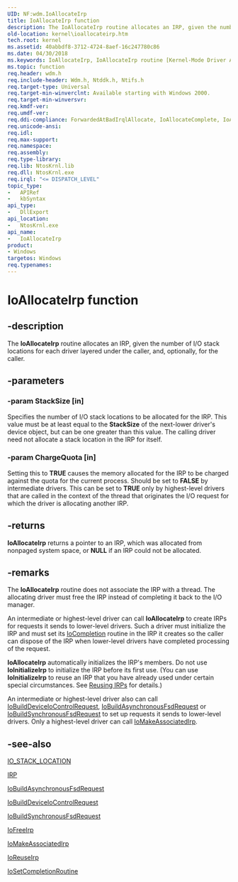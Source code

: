 ```yaml
---
UID: NF:wdm.IoAllocateIrp
title: IoAllocateIrp function
description: The IoAllocateIrp routine allocates an IRP, given the number of I/O stack locations for each driver layered under the caller, and, optionally, for the caller.
old-location: kernel\ioallocateirp.htm
tech.root: kernel
ms.assetid: 40abbdf8-3712-4724-8aef-16c247780c86
ms.date: 04/30/2018
ms.keywords: IoAllocateIrp, IoAllocateIrp routine [Kernel-Mode Driver Architecture], k104_326eb80d-9bc3-4a91-9f33-710f7975808a.xml, kernel.ioallocateirp, wdm/IoAllocateIrp
ms.topic: function
req.header: wdm.h
req.include-header: Wdm.h, Ntddk.h, Ntifs.h
req.target-type: Universal
req.target-min-winverclnt: Available starting with Windows 2000.
req.target-min-winversvr: 
req.kmdf-ver: 
req.umdf-ver: 
req.ddi-compliance: ForwardedAtBadIrqlAllocate, IoAllocateComplete, IoAllocateForward, IoAllocateFree, IoAllocateIrpSignalEventInCompletion, IoAllocateIrpSignalEventInCompletion2, IoAllocateIrpSignalEventInCompletion3, IoAllocateIrpSignalEventInCompletionTimeout, IoReuseIrp, MarkPower, MarkPowerDown, MarkQueryRelations, MarkStartDevice, HwStorPortProhibitedDDIs, IoFreeIrp, SpNoWait, StorPortStartIo
req.unicode-ansi: 
req.idl: 
req.max-support: 
req.namespace: 
req.assembly: 
req.type-library: 
req.lib: NtosKrnl.lib
req.dll: NtosKrnl.exe
req.irql: "<= DISPATCH_LEVEL"
topic_type:
-	APIRef
-	kbSyntax
api_type:
-	DllExport
api_location:
-	NtosKrnl.exe
api_name:
-	IoAllocateIrp
product:
- Windows
targetos: Windows
req.typenames: 
---
```


# IoAllocateIrp function


## -description


The <b>IoAllocateIrp</b> routine allocates an IRP, given the number of I/O stack locations for each driver layered under the caller, and, optionally, for the caller.


## -parameters




### -param StackSize [in]

Specifies the number of I/O stack locations to be allocated for the IRP. This value must be at least equal to the <b>StackSize</b> of the next-lower driver's device object, but can be one greater than this value. The calling driver need not allocate a stack location in the IRP for itself.


### -param ChargeQuota [in]

Setting this to <b>TRUE</b> causes the memory allocated for the IRP to be charged against the quota for the current process. Should be set to <b>FALSE</b> by intermediate drivers. This can be set to <b>TRUE</b> only by highest-level drivers that are called in the context of the thread that originates the I/O request for which the driver is allocating another IRP.


## -returns



<b>IoAllocateIrp</b> returns a pointer to an IRP, which was allocated from nonpaged system space, or <b>NULL</b> if an IRP could not be allocated.




## -remarks



The <b>IoAllocateIrp</b> routine does not associate the IRP with a thread. The allocating driver must free the IRP instead of completing it back to the I/O manager.

An intermediate or highest-level driver can call <b>IoAllocateIrp</b> to create IRPs for requests it sends to lower-level drivers. Such a driver must initialize the IRP and must set its <a href="https://msdn.microsoft.com/library/windows/hardware/ff548354">IoCompletion</a> routine in the IRP it creates so the caller can dispose of the IRP when lower-level drivers have completed processing of the request.

<b>IoAllocateIrp</b> automatically initializes the IRP's members. Do not use <b>IoInitializeIrp</b> to initialize the IRP before its first use. (You can use <b>IoInitializeIrp</b> to reuse an IRP that you have already used under certain special circumstances. See <a href="https://msdn.microsoft.com/library/windows/hardware/ff561107">Reusing IRPs</a> for details.)

An intermediate or highest-level driver also can call <a href="https://msdn.microsoft.com/library/windows/hardware/ff548318">IoBuildDeviceIoControlRequest</a>, <a href="https://msdn.microsoft.com/library/windows/hardware/ff548310">IoBuildAsynchronousFsdRequest</a> or <a href="https://msdn.microsoft.com/library/windows/hardware/ff548330">IoBuildSynchronousFsdRequest</a> to set up requests it sends to lower-level drivers. Only a highest-level driver can call <a href="https://msdn.microsoft.com/library/windows/hardware/ff549397">IoMakeAssociatedIrp</a>. 




## -see-also




<a href="https://msdn.microsoft.com/library/windows/hardware/ff550659">IO_STACK_LOCATION</a>



<a href="https://msdn.microsoft.com/library/windows/hardware/ff550694">IRP</a>



<a href="https://msdn.microsoft.com/library/windows/hardware/ff548310">IoBuildAsynchronousFsdRequest</a>



<a href="https://msdn.microsoft.com/library/windows/hardware/ff548318">IoBuildDeviceIoControlRequest</a>



<a href="https://msdn.microsoft.com/library/windows/hardware/ff548330">IoBuildSynchronousFsdRequest</a>



<a href="https://msdn.microsoft.com/library/windows/hardware/hh454223">IoFreeIrp</a>



<a href="https://msdn.microsoft.com/library/windows/hardware/ff549397">IoMakeAssociatedIrp</a>



<a href="https://msdn.microsoft.com/library/windows/hardware/ff549661">IoReuseIrp</a>



<a href="https://msdn.microsoft.com/library/windows/hardware/ff549679">IoSetCompletionRoutine</a>
 

 

